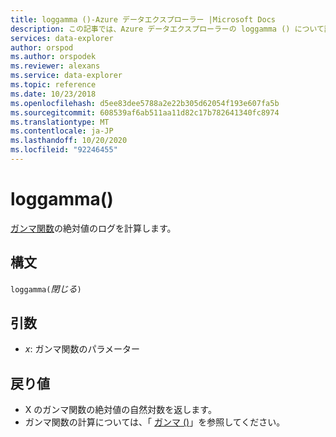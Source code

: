 ```yaml
---
title: loggamma ()-Azure データエクスプローラー |Microsoft Docs
description: この記事では、Azure データエクスプローラーの loggamma () について説明します。
services: data-explorer
author: orspod
ms.author: orspodek
ms.reviewer: alexans
ms.service: data-explorer
ms.topic: reference
ms.date: 10/23/2018
ms.openlocfilehash: d5ee83dee5788a2e22b305d62054f193e607fa5b
ms.sourcegitcommit: 608539af6ab511aa11d82c17b782641340fc8974
ms.translationtype: MT
ms.contentlocale: ja-JP
ms.lasthandoff: 10/20/2020
ms.locfileid: "92246455"
---
```

# <a name="loggamma"></a>loggamma()

[ガンマ関数](https://en.wikipedia.org/wiki/Gamma_function)の絶対値のログを計算します。

## <a name="syntax"></a>構文

`loggamma(`*閉じる*`)`

## <a name="arguments"></a>引数

* *x*: ガンマ関数のパラメーター

## <a name="returns"></a>戻り値

* X のガンマ関数の絶対値の自然対数を返します。
* ガンマ関数の計算については、「 [ガンマ ()](gammafunction.md)」を参照してください。